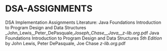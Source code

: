 # DSA-ASSIGNMENTS
DSA Implementation Assignments
Literature: Java Foundations Introduction to Program Design and Data Structures					
 _John_Lewis,_Peter_DePasquale,_Joseph_Chase__Java__z-lib.org_.pdf
 Java Foundations Introduction to Program Design and Data Structures _5th Edition_ by John Lewis, Peter DePasquale, Joe Chase _z-lib.org_.pdf
